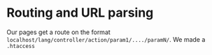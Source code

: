 # Routing and URL parsing

Our pages get a route on the format `localhost/lang/controller/action/param1/..../paramN/`.
We made a `.htaccess`



